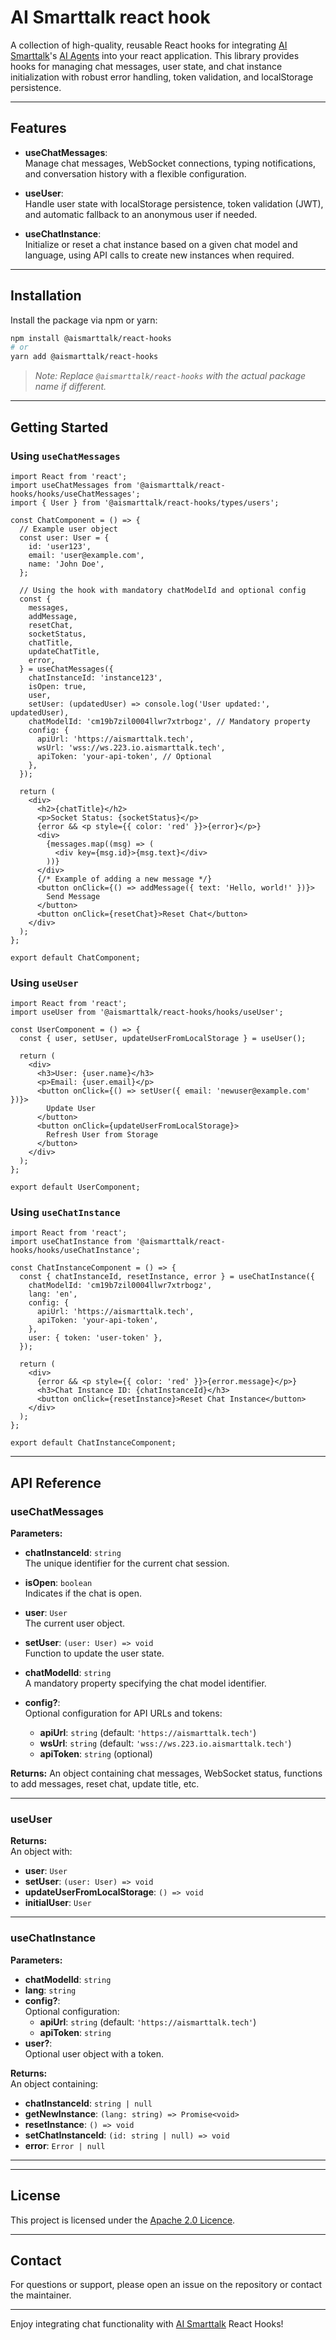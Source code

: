# AI Smarttalk react hook

A collection of high-quality, reusable React hooks for integrating [AI Smarttalk](https://aismarttalk.tech)'s [AI Agents](https://aismarttalk.tech) into your react application. This library provides hooks for managing chat messages, user state, and chat instance initialization with robust error handling, token validation, and localStorage persistence.


---

## Features

- **useChatMessages**:  
  Manage chat messages, WebSocket connections, typing notifications, and conversation history with a flexible configuration.

- **useUser**:  
  Handle user state with localStorage persistence, token validation (JWT), and automatic fallback to an anonymous user if needed.

- **useChatInstance**:  
  Initialize or reset a chat instance based on a given chat model and language, using API calls to create new instances when required.

---

## Installation

Install the package via npm or yarn:

```bash
npm install @aismarttalk/react-hooks
# or
yarn add @aismarttalk/react-hooks
```

> _Note: Replace `@aismarttalk/react-hooks` with the actual package name if different._

---

## Getting Started

### Using `useChatMessages`

```tsx
import React from 'react';
import useChatMessages from '@aismarttalk/react-hooks/hooks/useChatMessages';
import { User } from '@aismarttalk/react-hooks/types/users';

const ChatComponent = () => {
  // Example user object
  const user: User = {
    id: 'user123',
    email: 'user@example.com',
    name: 'John Doe',
  };

  // Using the hook with mandatory chatModelId and optional config
  const {
    messages,
    addMessage,
    resetChat,
    socketStatus,
    chatTitle,
    updateChatTitle,
    error,
  } = useChatMessages({
    chatInstanceId: 'instance123',
    isOpen: true,
    user,
    setUser: (updatedUser) => console.log('User updated:', updatedUser),
    chatModelId: 'cm19b7zil0004llwr7xtrbogz', // Mandatory property
    config: {
      apiUrl: 'https://aismarttalk.tech',
      wsUrl: 'wss://ws.223.io.aismarttalk.tech',
      apiToken: 'your-api-token', // Optional
    },
  });

  return (
    <div>
      <h2>{chatTitle}</h2>
      <p>Socket Status: {socketStatus}</p>
      {error && <p style={{ color: 'red' }}>{error}</p>}
      <div>
        {messages.map((msg) => (
          <div key={msg.id}>{msg.text}</div>
        ))}
      </div>
      {/* Example of adding a new message */}
      <button onClick={() => addMessage({ text: 'Hello, world!' })}>
        Send Message
      </button>
      <button onClick={resetChat}>Reset Chat</button>
    </div>
  );
};

export default ChatComponent;
```

### Using `useUser`

```tsx
import React from 'react';
import useUser from '@aismarttalk/react-hooks/hooks/useUser';

const UserComponent = () => {
  const { user, setUser, updateUserFromLocalStorage } = useUser();

  return (
    <div>
      <h3>User: {user.name}</h3>
      <p>Email: {user.email}</p>
      <button onClick={() => setUser({ email: 'newuser@example.com' })}>
        Update User
      </button>
      <button onClick={updateUserFromLocalStorage}>
        Refresh User from Storage
      </button>
    </div>
  );
};

export default UserComponent;
```

### Using `useChatInstance`

```tsx
import React from 'react';
import useChatInstance from '@aismarttalk/react-hooks/hooks/useChatInstance';

const ChatInstanceComponent = () => {
  const { chatInstanceId, resetInstance, error } = useChatInstance({
    chatModelId: 'cm19b7zil0004llwr7xtrbogz',
    lang: 'en',
    config: {
      apiUrl: 'https://aismarttalk.tech',
      apiToken: 'your-api-token',
    },
    user: { token: 'user-token' },
  });

  return (
    <div>
      {error && <p style={{ color: 'red' }}>{error.message}</p>}
      <h3>Chat Instance ID: {chatInstanceId}</h3>
      <button onClick={resetInstance}>Reset Chat Instance</button>
    </div>
  );
};

export default ChatInstanceComponent;
```

---

## API Reference

### useChatMessages

**Parameters:**

- **chatInstanceId**: `string`  
  The unique identifier for the current chat session.

- **isOpen**: `boolean`  
  Indicates if the chat is open.

- **user**: `User`  
  The current user object.

- **setUser**: `(user: User) => void`  
  Function to update the user state.

- **chatModelId**: `string`  
  A mandatory property specifying the chat model identifier.

- **config?**:  
  Optional configuration for API URLs and tokens:
  - **apiUrl**: `string` (default: `'https://aismarttalk.tech'`)
  - **wsUrl**: `string` (default: `'wss://ws.223.io.aismarttalk.tech'`)
  - **apiToken**: `string` (optional)

**Returns:** An object containing chat messages, WebSocket status, functions to add messages, reset chat, update title, etc.

---

### useUser

**Returns:**  
An object with:
- **user**: `User`  
- **setUser**: `(user: User) => void`  
- **updateUserFromLocalStorage**: `() => void`  
- **initialUser**: `User`

---

### useChatInstance

**Parameters:**

- **chatModelId**: `string`  
- **lang**: `string`  
- **config?**:  
  Optional configuration:
  - **apiUrl**: `string` (default: `'https://aismarttalk.tech'`)
  - **apiToken**: `string`
- **user?**:  
  Optional user object with a token.

**Returns:**  
An object containing:
- **chatInstanceId**: `string | null`
- **getNewInstance**: `(lang: string) => Promise<void>`
- **resetInstance**: `() => void`
- **setChatInstanceId**: `(id: string | null) => void`
- **error**: `Error | null`

---

---

## License

This project is licensed under the [Apache 2.0 Licence](LICENSE).

---

## Contact

For questions or support, please open an issue on the repository or contact the maintainer.

---

Enjoy integrating chat functionality with [AI Smarttalk](https://aismarttalk.tech) React Hooks!